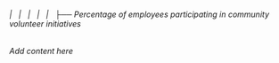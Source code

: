 ###### |   |   |   |   |   ├── Percentage of employees participating in community volunteer initiatives

*Add content here*